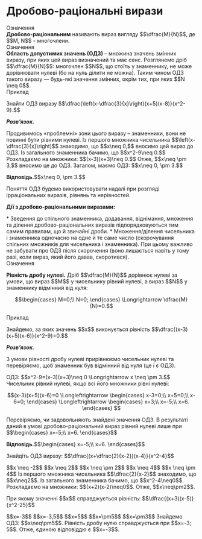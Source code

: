 # Дробово-рацiональнi вирази

<div class="space">
<div class="eoz-wrap">
<span class="eoz">Означення</span> 
<div class="eoz-text">
<b>Дробово-раціональним</b> називають вираз вигляду $$\dfrac{M}{N}$$, де $$M, N$$ - многочлени.
</div>
</div>
</div>

<div class="space">
<div class="eoz-wrap">
<span class="eoz">Означення</span> 
<div class="eoz-text">
<b>Область допустимих значень (ОДЗ)</b> – множина значень змінних виразу, при яких цей вираз визначений та має сенс. Розглянемо дріб $$\dfrac{M}{N}$$: многочлен $$N$$, що стоїть у знаменнику, не може дорівнювати нулеві (бо на нуль ділити не можна). Таким чином ОДЗ такого виразу — будь-які значення змінних, окрім тих, при яких $$N \neq 0$$.
</div>
</div>
</div>

<div class="space">
<div class="task-wrap">
<span class="task">Приклад</span>
<div class="task-text">
<p>Знайти ОДЗ виразу $$\dfrac{\left(x-\dfrac{3}{x}\right)(x+5)(x-8)}{x^2-9}.$$</p>
<p><b><i>Розв’язок.</i></b></p>
<p>Продивимось «проблемні» зони цього виразу – знаменники, вони не повинні бути рівними нулеві. Із першого множника чисельника $$\left(x-\dfrac{3}{x}\right)$$ знаходимо, що $$x\neq 0,$$ вносимо цей вираз до ОДЗ. Із загального знаменника бачимо, що $$x^2-9\neq 0.$$ Розкладаємо на множники: $$(x-3)(x+3)\neq 0.$$ Отже, $$x\neq \pm 3,$$ вносимо це до ОДЗ. Загалом, маємо ОДЗ: $$x\neq 0, \pm 3.$$</p>
<p><b>Вiдповiдь.</b>$$x\neq 0, \pm 3.$$</p>
</div>
</div>
</div>

<p>Поняття ОДЗ будемо використовувати надалі при розгляді ірраціональних виразів, рівнянь та нерівностей.</p>

<p><b>Дії з дробово-раціональними виразами:</b></p>
* Зведення до спільного знаменника, додавання, віднімання, множення та ділення дробово-раціональних виразів підпорядковуються тим самим правилам, що й звичайні дроби.
* Множення/ділення чисельника і знаменника одночасно на одне й те саме число (скорочування спільних множників для чисельника і знаменника). При цьому важливо не забувати про ОДЗ після скорочення (воно лишається навіть у тому разі, коли вираз, який його давав, скоротився).

<div class="space">
</div>

<div class="space">
<div class="eoz-wrap">
<span class="eoz">Означення</span> 
<div class="eoz-text">
<p><b>Рівність дробу нулеві.</b> Дріб $$\dfrac{M}{N}$$ дорівнює нулеві за умови, що вираз $$M$$ у чисельнику рівний нулеві, а вираз $$N$$ у знаменнику відмінний від нуля:</p>
<p align="center">$$\begin{cases}
	M=0;\\
	N=0;
	\end{cases}
	\Longrightarrow \dfrac{M}{N}=0.$$</p>
</div>
</div>
</div>

<div class="space">
<div class="task-wrap">
<span class="task">Приклад</span>
<div class="task-text">
<p>Знайдемо, за яких значень $$x$$ виконується рівність $$\dfrac{(x-3)(x+5)(x-6)}{x^2-9}=0.$$</p>
<p><b><i>Розв’язок.</i></b></p>
<p>З умови рівності дробу нулеві прирівнюємо чисельник нулеві та перевіряємо, щоб знаменник був відмінний від нуля (це і є ОДЗ).</p>
<p>ОДЗ: $$x^2-9=(x-3)(x+3)\neq 0 \Longrightarrow x \neq \pm 3.$$ Чисельник рівний нулеві, якщо всі його множники рівні нулеві:</p>
<p align="center">$$(x-3)(x+5)(x-6)=0 \Longleftrightarrow
	\begin{cases}
	x-3=0;\\
	x+5=0;\\
	x-6=0;
	\end{cases}
	\Longleftrightarrow
	\begin{cases}
	x=3;\\
	x=-5;\\
	x=6.
	\end{cases}
	$$
</p>
<p>Перевіряємо, чи задовольняють знайдені значення ОДЗ. В результаті даний в умові дробово-раціональний вираз рівний нулеві лише при 
	$$\begin{cases}
	x=-5;\\
	x=6.
	\end{cases}$$</p>
<p><b>Вiдповiдь.</b>$$\begin{cases}
	x=-5;\\
	x=6.
	\end{cases}$$</p>
</div>
</div>
</div>

<div class="space"></div>

<quiz correctLabel="correct" incorrectLabel="incorrect" checkLabel="check">
    <question text="">
        <p>Знайдіть ОДЗ виразу: $$\dfrac{(x+\dfrac{2}{x-2})(x-4)}{x^2-4}$$</p>
        <answer>$$x \neq -2$$</answer>
        <answer>$$x \neq 2$$</answer>
        <answer correct>$$x \neq \pm 2$$</answer>
        <answer>$$x \neq 4$$</answer>
        <answer>$$x \neq \pm 4$$</answer>
        <explanation>
         Із першого множника чисельника $$\dfrac{2}{x-2}$$ знаходимо, що $$x\neq2$$.  Із загального знаменника бачимо, що $$x^2-4\neq0$$. Розкладаємо на множники: $$(x+2)(x-2)\neq0$$. Отже, $$x\neq\pm2$$.
        </explanation>
    </question>
    <question text="">
        <p>При якому значенні $$x$$ справджується рівність: $$\dfrac{(x+3)(x-5)}{x^2-25}$$</p>
        <answer correct>$$x=-3$$</answer>
        <answer>$$x=-3,5$$</answer>
        <answer>$$x=5$$</answer>
        <answer>$$x=\pm5$$</answer>
        <answer>$$x=\pm3$$</answer>
        <explanation>
        Знайдемо ОДЗ: $$x\neq\pm5$$. Рівність дробу нулю справджується при $$x=-3; 5$$. Отже, єдиною відповіддю є $$x=-3$$.
        </explanation>
    </question>
</quiz>